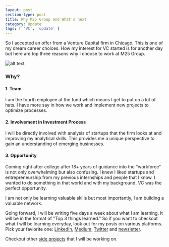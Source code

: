 ```yaml
---
layout: post
section-type: post
title: Why M25 Group and What's next
category: Update
tags: [ 'VC', 'update' ]
---
```


So I accepted an offer from a Venture Capital firm in Chicago. This is one of my dream career choices. How my interest for VC started is for another day but here are top three reasons why I choose to work at M25 Group. 


![alt text](/img/post/1.jpg "Chicago")

### Why?
#### 1. Team
I am the fourth employee at the fund which means I get to put on a lot of hats. I have more say in how we work and implement new projects to optimize processes.

#### 2. Involvement in Investment Process
I will be directly involved with analysis of startups that the firm looks at and improving my analytical skills. This provides me a unique perspective to gain an understanding of emerging businesses.

#### 3. Opportunity
Coming right after college after 18+ years of guidance into the "workforce" is not only overwhelming but also confusing. I knew I liked startups and entrepreneurship from my previous internships and people that I know. I wanted to do something in that world and with my background, VC was the perfect opportunity.

I am not only be learning valuable skills but most importantly, I am building a valuable network. 

Going forward, I will be writing five days a week about what I am learning. It will be in the format of "Top 3 things learned." So if you want to checkout what I will be learning everyday, look out for my posts on various platforms. Pick your faviorite one: [LinkedIn](https://www.linkedin.com/in/abhikonduru/), [Medium](https://medium.com/@itsabhinaya), [Twitter](https://twitter.com/itsabhinaya) and [newsletter](http://tinyletter.com/itsabhinaya).  

Checkout other [side projects](http://itsabhinaya.xyz/update/2017/05/13/other-than-work.html) that I will be working on. 

